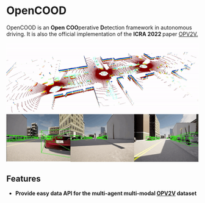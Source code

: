 # OpenCOOD

OpenCOOD is an <strong>Open</strong> <strong>COO</strong>perative <strong>D</strong>etection framework in autonomous driving. It is also the official implementation of the <strong> ICRA 2022  </strong>
paper [OPV2V.](https://arxiv.org/abs/2109.07644)

<p align="center">
<img src="images/demo1.gif" width="600" alt="" class="img-responsive">
<img src="images/camera_demo.gif" width="600"  alt="" class="img-responsive">
</p>

## Features
- <strong> Provide easy data API for the multi-agent multi-modal [OPV2V](https://mobility-lab.seas.ucla.edu/opv2v/) dataset </strong>